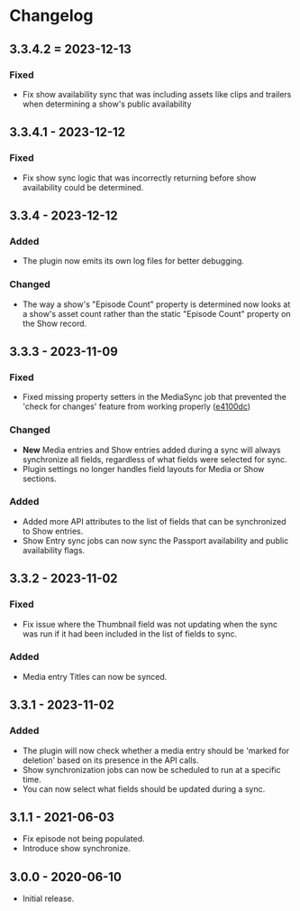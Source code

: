 # Changelog

## 3.3.4.2 = 2023-12-13
### Fixed
- Fix show availability sync that was including assets like clips and trailers when determining a show's public availability

## 3.3.4.1 - 2023-12-12
### Fixed
- Fix show sync logic that was incorrectly returning before show availability could be determined.

## 3.3.4 - 2023-12-12
### Added
- The plugin now emits its own log files for better debugging.

### Changed
- The way a show's "Episode Count" property is determined now looks at a show's asset count rather than the static "Episode Count" property on the Show record.

## 3.3.3 - 2023-11-09
### Fixed
- Fixed missing property setters in the MediaSync job that prevented the 'check for changes' feature from working properly ([e4100dc](https://github.com/pbs/pbs-media-manager-craft-kenburns/commit/e4100dc53090e2c6f20a23e6b2288d3efe9e86a9))

### Changed 
- **New** Media entries and Show entries added during a sync will always synchronize all fields, regardless of what fields were selected for sync.
- Plugin settings no longer handles field layouts for Media or Show sections. 
### Added
- Added more API attributes to the list of fields that can be synchronized to Show entries.
- Show Entry sync jobs can now sync the Passport availability and public availability flags.

## 3.3.2 - 2023-11-02
### Fixed
- Fix issue where the Thumbnail field was not updating when the sync was run if it had been included in the list of fields to sync.

### Added
- Media entry Titles can now be synced.

## 3.3.1 - 2023-11-02
### Added
- The plugin will now check whether a media entry should be 'marked for deletion' based on its presence in the API calls.
- Show synchronization jobs can now be scheduled to run at a specific time.
- You can now select what fields should be updated during a sync. 

## 3.1.1 - 2021-06-03

- Fix episode not being populated.
- Introduce show synchronize.

## 3.0.0 - 2020-06-10

- Initial release.

